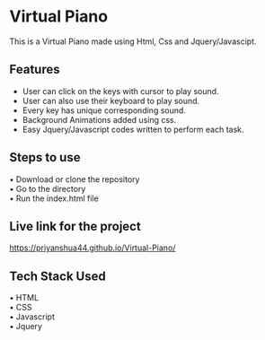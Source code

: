 # Virtual Piano

This is a Virtual Piano made using Html, Css and Jquery/Javascipt.

## Features

- User can click on the keys with cursor to play sound.
- User can also use their keyboard to play sound.
- Every key has unique corresponding sound.
- Background Animations added using css.
- Easy Jquery/Javascript codes written to perform each task.



## Steps to use

• Download or clone the repository \
• Go to the directory\
• Run the index.html file

## Live link for the project

  https://priyanshua44.github.io/Virtual-Piano/

## Tech Stack Used

• HTML\
• CSS\
• Javascript\
• Jquery



